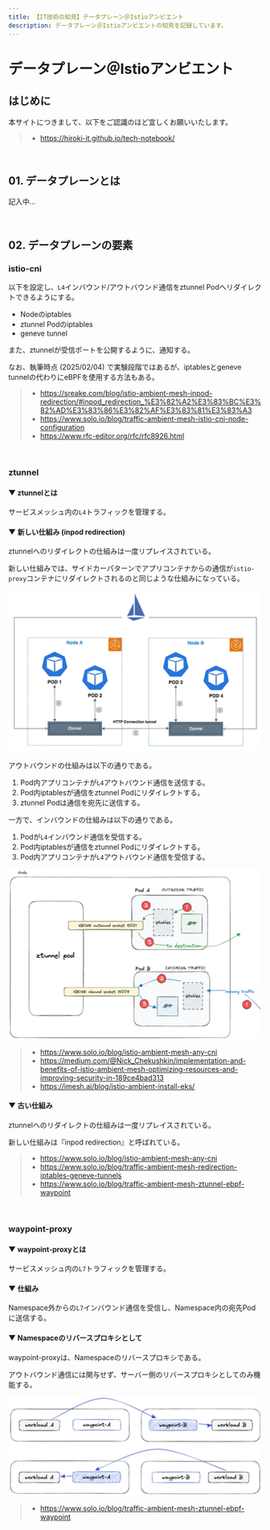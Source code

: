 ```yaml
---
title: 【IT技術の知見】データプレーン＠Istioアンビエント
description: データプレーン＠Istioアンビエントの知見を記録しています。
---
```


# データプレーン＠Istioアンビエント

## はじめに

本サイトにつきまして、以下をご認識のほど宜しくお願いいたします。

> - https://hiroki-it.github.io/tech-notebook/

<br>

## 01. データプレーンとは

記入中...

<br>

## 02. データプレーンの要素

### istio-cni

以下を設定し、`L4`インバウンド/アウトバウンド通信をztunnel Podへリダイレクトできるようにする。

- Nodeのiptables
- ztunnel Podのiptables
- geneve tunnel

また、ztunnelが受信ポートを公開するように、通知する。

なお、執筆時点 (2025/02/04) で実験段階ではあるが、iptablesとgeneve tunnelの代わりにeBPFを使用する方法もある。

> - https://sreake.com/blog/istio-ambient-mesh-inpod-redirection/#inpod_redirection_%E3%82%A2%E3%83%BC%E3%82%AD%E3%83%86%E3%82%AF%E3%83%81%E3%83%A3
> - https://www.solo.io/blog/traffic-ambient-mesh-istio-cni-node-configuration
> - https://www.rfc-editor.org/rfc/rfc8926.html

<br>

### ztunnel

#### ▼ ztunnelとは

サービスメッシュ内の`L4`トラフィックを管理する。

#### ▼ 新しい仕組み (inpod redirection)

ztunnelへのリダイレクトの仕組みは一度リプレイスされている。

新しい仕組みでは、サイドカーパターンでアプリコンテナからの通信が`istio-proxy`コンテナにリダイレクトされるのと同じような仕組みになっている。

![istio_ambient-mesh_ztunnel_inpod-redirection_l4_overview](https://raw.githubusercontent.com/hiroki-it/tech-notebook-images/master/images/istio_ambient-mesh_ztunnel_inpod-redirection_l4_overview.png)

アウトバウンドの仕組みは以下の通りである。

1. Pod内アプリコンテナが`L4`アウトバウンド通信を送信する。
2. Pod内iptablesが通信をztunnel Podにリダイレクトする。
3. ztunnel Podは通信を宛先に送信する。

一方で、インバウンドの仕組みは以下の通りである。

1. Podが`L4`インバウンド通信を受信する。
2. Pod内iptablesが通信をztunnel Podにリダイレクトする。
3. Pod内アプリコンテナが`L4`アウトバウンド通信を受信する。

![istio_ambient-mesh_ztunnel_inpod-redirection_l4_detail](https://raw.githubusercontent.com/hiroki-it/tech-notebook-images/master/images/istio_ambient-mesh_ztunnel_inpod-redirection_l4_detail.png)

> - https://www.solo.io/blog/istio-ambient-mesh-any-cni
> - https://medium.com/@Nick_Chekushkin/implementation-and-benefits-of-istio-ambient-mesh-optimizing-resources-and-improving-security-in-189ce4bad313
> - https://imesh.ai/blog/istio-ambient-install-eks/

#### ▼ 古い仕組み

ztunnelへのリダイレクトの仕組みは一度リプレイスされている。

新しい仕組みは『inpod redirection』と呼ばれている。

> - https://www.solo.io/blog/istio-ambient-mesh-any-cni
> - https://www.solo.io/blog/traffic-ambient-mesh-redirection-iptables-geneve-tunnels
> - https://www.solo.io/blog/traffic-ambient-mesh-ztunnel-ebpf-waypoint

<br>

### waypoint-proxy

#### ▼ waypoint-proxyとは

サービスメッシュ内の`L7`トラフィックを管理する。

#### ▼ 仕組み

Namespace外からの`L7`インバウンド通信を受信し、Namespace内の宛先Podに送信する。

#### ▼ Namespaceのリバースプロキシとして

waypoint-proxyは、Namespaceのリバースプロキシである。

アウトバウンド通信には関与せず、サーバー側のリバースプロキシとしてのみ機能する。

![istio_ambient-mesh_waypoint-proxy_inpod-redirection_l7](https://raw.githubusercontent.com/hiroki-it/tech-notebook-images/master/images/istio_ambient-mesh_waypoint-proxy_inpod-redirection_l7.png)

> - https://www.solo.io/blog/traffic-ambient-mesh-ztunnel-ebpf-waypoint

<br>
